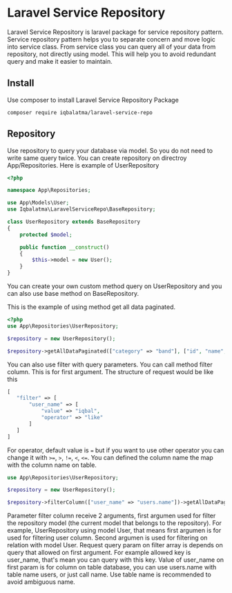 # Laravel Service Repository

Laravel Service Repository is laravel package for service repository pattern. Service repository pattern helps you to separate concern and move logic into service class. From service class you can query all of your data from repository, not directly using model. This will help you to avoid redundant query and make it easier to maintain.


## Install
Use composer to install Laravel Service Repository Package

```
composer require iqbalatma/laravel-service-repo
```

## Repository
Use repository to query your database via model. So you do not need to write same query twice. You can create repository on directroy App/Repositories. 
Here is example of UserRepository

```php
<?php

namespace App\Repositories;

use App\Models\User;
use Iqbalatma\LaravelServiceRepo\BaseRepository;

class UserRepository extends BaseRepository
{
    protected $model;

    public function __construct()
    {
        $this->model = new User();
    }
}
```

You can create your own custom method query on UserRepository and you can also use base method on BaseRepository.

This is the example of using method get all data paginated. 
```php
<?php
use App\Repositories\UserRepository;

$repository = new UserRepository();

$repository->getAllDataPaginated(["category" => "band"], ["id", "name", "email"]);

```

You can also use filter with query parameters. You can call method filter column. This is for first argument.
The structure of request would be like this
```php
[
   "filter" => [
       "user_name" => [
           "value" => "iqbal",
           "operator" => "like"
       ]
   ]
]
````
For operator, default value is `=` but if you want to use other operator you can change it with `>=`, `>`, `!=`, `<`, `<=`.
You can defined the column name the map with the column name on table.
```php
use App\Repositories\UserRepository;

$repository = new UserRepository();

$repository->filterColumn(["user_name" => "users.name"])->getAllDataPaginated(["category" => "band"], ["id", "name", "email"]);
```
Parameter filter column receive 2 arguments, first argumen used for filter the repository model (the current model that belongs to the repository). For example, UserRepository using model User, that means first argumen is for used for filtering user column. Second argumen is used for filtering on relation with model User.
Request query param on filter array is depends on query that allowed on first argument. For example allowed key is user_name, that's mean you can query with this key. Value of user_name on first param is for column on table database, you can use users.name with table name users, or just call name. 
Use table name is recommended to avoid ambiguous name.
